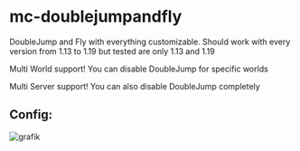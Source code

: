 # mc-doublejumpandfly

DoubleJump and Fly with everything customizable.
Should work with every version from 1.13 to 1.19 but tested are only 1.13 and 1.19

Multi World support! You can disable DoubleJump for specific worlds

Multi Server support! You can also disable DoubleJump completely

## Config:

![grafik](https://user-images.githubusercontent.com/41925758/212321790-ae3bc7f1-3b41-4d65-bd1c-55c34bea53e8.png)
